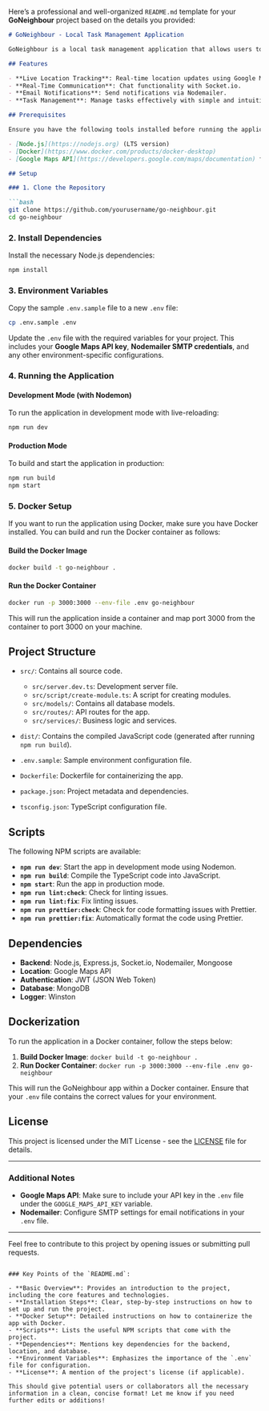 Here’s a professional and well-organized `README.md` template for your **GoNeighbour** project based on the details you provided:

````markdown
# GoNeighbour - Local Task Management Application

GoNeighbour is a local task management application that allows users to manage their tasks and locations. The application leverages live location tracking with Google Maps API, real-time communication via Socket.io, and email notifications via Nodemailer. This app is built with TypeScript, Node.js, and Docker for containerization.

## Features

- **Live Location Tracking**: Real-time location updates using Google Maps API.
- **Real-Time Communication**: Chat functionality with Socket.io.
- **Email Notifications**: Send notifications via Nodemailer.
- **Task Management**: Manage tasks effectively with simple and intuitive features.

## Prerequisites

Ensure you have the following tools installed before running the application:

- [Node.js](https://nodejs.org) (LTS version)
- [Docker](https://www.docker.com/products/docker-desktop)
- [Google Maps API](https://developers.google.com/maps/documentation) for location tracking.

## Setup

### 1. Clone the Repository

```bash
git clone https://github.com/yourusername/go-neighbour.git
cd go-neighbour
````

### 2. Install Dependencies

Install the necessary Node.js dependencies:

```bash
npm install
```

### 3. Environment Variables

Copy the sample `.env.sample` file to a new `.env` file:

```bash
cp .env.sample .env
```

Update the `.env` file with the required variables for your project. This includes your **Google Maps API key**, **Nodemailer SMTP credentials**, and any other environment-specific configurations.

### 4. Running the Application

#### Development Mode (with Nodemon)

To run the application in development mode with live-reloading:

```bash
npm run dev
```

#### Production Mode

To build and start the application in production:

```bash
npm run build
npm start
```

### 5. Docker Setup

If you want to run the application using Docker, make sure you have Docker installed. You can build and run the Docker container as follows:

#### Build the Docker Image

```bash
docker build -t go-neighbour .
```

#### Run the Docker Container

```bash
docker run -p 3000:3000 --env-file .env go-neighbour
```

This will run the application inside a container and map port 3000 from the container to port 3000 on your machine.

## Project Structure

* `src/`: Contains all source code.

  * `src/server.dev.ts`: Development server file.
  * `src/script/create-module.ts`: A script for creating modules.
  * `src/models/`: Contains all database models.
  * `src/routes/`: API routes for the app.
  * `src/services/`: Business logic and services.

* `dist/`: Contains the compiled JavaScript code (generated after running `npm run build`).

* `.env.sample`: Sample environment configuration file.

* `Dockerfile`: Dockerfile for containerizing the app.

* `package.json`: Project metadata and dependencies.

* `tsconfig.json`: TypeScript configuration file.

## Scripts

The following NPM scripts are available:

* **`npm run dev`**: Start the app in development mode using Nodemon.
* **`npm run build`**: Compile the TypeScript code into JavaScript.
* **`npm start`**: Run the app in production mode.
* **`npm run lint:check`**: Check for linting issues.
* **`npm run lint:fix`**: Fix linting issues.
* **`npm run prettier:check`**: Check for code formatting issues with Prettier.
* **`npm run prettier:fix`**: Automatically format the code using Prettier.

## Dependencies

* **Backend**: Node.js, Express.js, Socket.io, Nodemailer, Mongoose
* **Location**: Google Maps API
* **Authentication**: JWT (JSON Web Token)
* **Database**: MongoDB
* **Logger**: Winston

## Dockerization

To run the application in a Docker container, follow the steps below:

1. **Build Docker Image**: `docker build -t go-neighbour .`
2. **Run Docker Container**: `docker run -p 3000:3000 --env-file .env go-neighbour`

This will run the GoNeighbour app within a Docker container. Ensure that your `.env` file contains the correct values for your environment.

## License

This project is licensed under the MIT License - see the [LICENSE](LICENSE) file for details.

---

### Additional Notes

* **Google Maps API**: Make sure to include your API key in the `.env` file under the `GOOGLE_MAPS_API_KEY` variable.
* **Nodemailer**: Configure SMTP settings for email notifications in your `.env` file.

---

Feel free to contribute to this project by opening issues or submitting pull requests.

```

### Key Points of the `README.md`:

- **Basic Overview**: Provides an introduction to the project, including the core features and technologies.
- **Installation Steps**: Clear, step-by-step instructions on how to set up and run the project.
- **Docker Setup**: Detailed instructions on how to containerize the app with Docker.
- **Scripts**: Lists the useful NPM scripts that come with the project.
- **Dependencies**: Mentions key dependencies for the backend, location, and database.
- **Environment Variables**: Emphasizes the importance of the `.env` file for configuration.
- **License**: A mention of the project's license (if applicable).

This should give potential users or collaborators all the necessary information in a clean, concise format! Let me know if you need further edits or additions!
```
